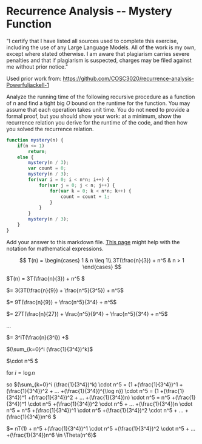 # Recurrence Analysis -- Mystery Function

"I certify that I have listed all sources used to complete this exercise, including the use of any Large Language Models. All of the work is my own, except where stated otherwise. I am aware that plagiarism carries severe penalties and that if plagiarism is suspected, charges may be filed against me without prior notice." 

Used prior work from: https://github.com/COSC3020/recurrence-analysis-Powerfuljackell-1

Analyze the running time of the following recursive procedure as a function of
$n$ and find a tight big $O$ bound on the runtime for the function. You may
assume that each operation takes unit time. You do not need to provide a formal
proof, but you should show your work: at a minimum, show the recurrence relation
you derive for the runtime of the code, and then how you solved the recurrence
relation.

```javascript
function mystery(n) {
    if(n <= 1)
        return;
    else {
        mystery(n / 3);
        var count = 0;
        mystery(n / 3);
        for(var i = 0; i < n*n; i++) {
            for(var j = 0; j < n; j++) {
                for(var k = 0; k < n*n; k++) {
                    count = count + 1;
                }
            }
        }
        mystery(n / 3);
    }
}
```

Add your answer to this markdown file. [This
page](https://docs.github.com/en/get-started/writing-on-github/working-with-advanced-formatting/writing-mathematical-expressions)
might help with the notation for mathematical expressions.

$$ T(n) =
   \begin{cases}
       1 & n \leq 1\\
       3T(\frac{n}{3}) + n^5 & n > 1
   \end{cases}
$$

$T(n) = 3T(\frac{n}{3}) + n^5 $

$= 3(3T(\frac{n}{9}) + \frac{n^5}{3^5}) + n^5$

$= 9T(\frac{n}{9}) + \frac{n^5}{3^4} + n^5$

$= 27T(\frac{n}{27}) + \frac{n^5}{9^4} + \frac{n^5}{3^4} + n^5$

$…$

$= 3^iT(\frac{n}{3^i}) +$ 

$(\sum_{k=0}^i (\frac{1}{3^4})^k)$

$\cdot n^5 $

for $i = \log n$

so $(\sum_{k=0}^i (\frac{1}{3^4})^k) \cdot n^5 = (1 +(\frac{1}{3^4})^1 +(\frac{1}{3^4})^2 + ... +(\frac{1}{3^4})^{\log n}) \cdot n^5 = (1 +(\frac{1}{3^4})^1 +(\frac{1}{3^4})^2 + ... +(\frac{1}{3^4})n) \cdot n^5 = n^5 +(\frac{1}{3^4})^1 \cdot n^5 +(\frac{1}{3^4})^2 \cdot n^5 + ... +(\frac{1}{3^4})n \cdot n^5 = n^5 +(\frac{1}{3^4})^1 \cdot n^5 +(\frac{1}{3^4})^2 \cdot n^5 + ... +(\frac{1}{3^4})n^6 $

$=  nT(1) + n^5 +(\frac{1}{3^4})^1 \cdot n^5 +(\frac{1}{3^4})^2 \cdot n^5 + ... +(\frac{1}{3^4})n^6 \in \Theta(n^6)$

